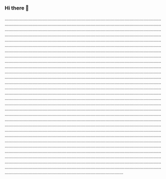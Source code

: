 ### Hi there 👋

..........................................................................................................................................................................................................................................................................................................................................................................................................................................................................................................................................................................................................................................................................................................................................................................................................................................................................................................................................................................................................................................................................................................................................................................................................................................................................................................................................................................................................................................................................................................................................................................................................................................................................................................................................................................................................................................................................................................................................................................................................................................................................................................................................................................................................................................................................................................................................................................................................................................................................................................................................................................................................................................................................................................................................................................................................................................................................................................................................................................................................................................................................................................................................................................................................................................................................................................................................................................................................................................................................................................................................................................................................................................................................................................................................................................................................................................